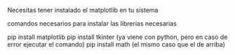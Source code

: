 Necesitas tener instalado el matplotlib en tu sistema

comandos necesarios para instalar las librerias necesarias



pip install matplotlib
pip install tkinter (ya viene con python, pero en caso de error ejecutar el comando)
pip install math (el mismo caso que el de arriba)
